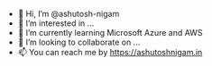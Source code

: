 - 👋 Hi, I’m @ashutosh-nigam
- 👀 I’m interested in ...
- 🌱 I’m currently learning Microsoft Azure and AWS
- 💞️ I’m looking to collaborate on ...
- 📫 You can reach me by https://ashutoshnigam.in 

<!---
ashutosh-nigam/ashutosh-nigam is a ✨ special ✨ repository because its `README.md` (this file) appears on your GitHub profile.
You can click the Preview link to take a look at your changes.
--->
